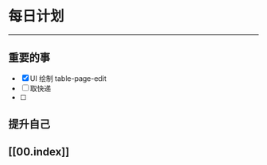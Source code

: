 
# 每日计划
---
## 重要的事

- [x]  UI 绘制
      table-page-edit
- [ ]  取快递
- [ ]  



## 提升自己

  



## [[00.index]]










